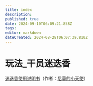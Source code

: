 ```yaml
---
title: index
description: 
published: true
date: 2024-09-10T06:09:21.858Z
tags: 
editor: markdown
dateCreated: 2024-08-28T06:07:39.810Z
---
```


# 玩法_干员迷迭香

[迷迭香使用说明书](./迷迭香使用说明书)（作者：[尼莫的小天使](https://space.bilibili.com/352018612)）